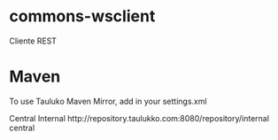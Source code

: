 commons-wsclient
================

Cliente REST

Maven
=======================
To use Tauluko Maven Mirror, add in your settings.xml

<mirror>
        <id>Central Internal</id>
        <url>http://repository.taulukko.com:8080/repository/internal</url>
        <mirrorOf>central</mirrorOf>
</mirror>
